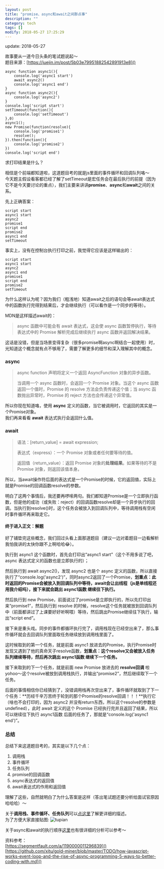 ```yaml
---
layout: post
title: "promise、async和await之间那点事"
description: ""
category: tech
tags: []
modify: 2018-05-27 17:25:29
---
```


update: 2018-05-27


故事要从一道今日头条的笔试题说起～ </br>
题目来源：[https://juejin.im/post/5b03e79951882542891913e8]()

```
async function async1(){
	console.log('async1 start')
	await async2()
	console.log('async1 end')
}
async function async2(){
	console.log('async2')
}
console.log('script start')
setTimeout(function(){
	console.log('setTimeout') 
},0)  
async1();
new Promise(function(resolve){
	console.log('promise1')
	resolve();
}).then(function(){
	console.log('promise2')
})
console.log('script end')
```
求打印结果是什么？

相信是个前端都知道啦，这道题目考的就是js里面的事件循环和回调队列咯～</br>今天题主假设看客都已经了解了setTimeout是宏任务会在最后执行的前提（因为它不是今天要讨论的重点），我们主要来讲讲**promise**、**async**和**await**之间的关系。

先上正确答案：

```
script start
async1 start
async2
promise1
script end
promise2
async1 end
setTimeout
```
事实上，没有在控制台执行打印之前，我觉得它应该是这样输出的：

```
script start
async1 start
async2
async1 end
promise1
script end
promise2
setTimeout
```
为什么这样认为呢？因为我们（粗浅地）知道await之后的语句会等await表达式中的函数执行完得到结果后，才会继续执行（可以看作是一个同步的等待）。

MDN是这样描述await的：
> async 函数中可能会有 await 表达式，这会使 async 函数暂停执行，等待表达式中的 Promise 解析完成后继续执行 async 函数并返回解决结果。

这话是没错，但是当场景变得复杂（很多promise啊async啊结合一起使用）时，光知道这个概念就有点不够用了，需要了解更多的细节和深入理解其中的概念。

### async ###
> async function 声明将定义一个返回 AsyncFunction 对象的异步函数。
> 
> 当调用一个 async 函数时，会返回一个 Promise 对象。当这个 async 函数返回一个值时，Promise 的 resolve 方法会负责传递这个值；当 async 函数抛出异常时，Promise 的 reject 方法也会传递这个异常值。

所以你现在知道咯，使用 **async** 定义的函数，当它被调用时，它返回的其实是一个Promise对象。</br>
我们再来看看 **await** 表达式执行会返回什么值。

### await ###
> 语法：[return_value] = await expression;
> 
> 表达式（express）：一个 Promise 对象或者任何要等待的值。
> 
> 返回值（return_value）：返回 Promise 对象的**处理结果**。如果等待的不是 Promise 对象，则返回该值本身。

所以，当await操作符后面的表达式是一个Promise的时候，它的返回值，实际上就是Promise的回调函数resolve的参数。

明白了这两个事情后，我还要再啰嗦两句。我们都知道Promise是一个立即执行函数，但是他的成功（或失败：reject）的回调函数resolve却是一个异步执行的回调。当执行到resolve()时，这个任务会被放入到回调队列中，等待调用栈有空闲时事件循环再来取走它。

#### 终于进入正文：解题 ####

好了铺垫完这些概念，我们回过头看上面那道题目（建议一边对着题目一边看解析我怕我讲的太快你跟不上啊哈哈😂）。

执行到 async1 这个函数时，首先会打印出“async1 start”（这个不用多说了吧，async 表达式定义的函数也是立即执行的）；

然后执行到 await async2()，发现 async2 也是个 async 定义的函数，所以直接执行了“console.log('async2')”，同时async2返回了一个Promise，**划重点：此时返回的Promise会被放入到回调队列中等待，await会让出线程（js是单线程还用我介绍吗），接下来就会跳出 async1函数 继续往下执行。**

然后执行到 new Promise，前面说过了promise是立即执行的，所以先打印出来“promise1”，然后执行到 resolve 的时候，resolve这个任务就被放到回调队列中（前面都讲过了上课要好好听啊喂）等待，然后跳出Promise继续往下执行，输出“script end”。

接下来是重头戏。同步的事件都循环执行完了，调用栈现在已经空出来了，那么事件循环就会去回调队列里面取任务继续放到调用栈里面了。

这时候取到的第一个任务，就是前面 async1 放进去的Promise，执行Promise时发现又遇到了他的真命天子resolve函数，**划重点：这个resolve又会被放入任务队列继续等待，然后再次跳出 async1函数 继续下一个任务。**

接下来取到的下一个任务，就是前面 new Promise 放进去的 **resolve回调** 啦 yohoo～这个resolve被放到调用栈执行，并输出“promise2”，然后继续取下一个任务。

后面的事情相信你已经猜到了，没错调用栈再次空出来了，事件循环就取到了下一个任务：**历经千辛万苦终于轮到的那个Promise的resolve回调！！！**执行它（啥也不会打印的，因为 async2 并没有return东西，所以这个resolve的参数是undefined），此时 await 定义的这个 Promise 已经执行完并且返回了结果，所以可以继续往下执行 async1函数 后面的任务了，那就是“console.log('async1 end')”。

### 总结 ###
总结下来这道题目考的，其实是以下几个点：

1. 调用栈
1. 事件循环
1. 任务队列
1. promise的回调函数
1. async表达式的返回值
1. await表达式的作用和返回值

理解了这些，自然就明白了为什么答案是这样（答出笔试题还要分析给面试官原因哈哈哈）～

关于**调用栈、事件循环、任务队列**可以[点这里](https://github.com/xitu/gold-miner/blob/master/TODO/how-javascript-works-event-loop-and-the-rise-of-async-programming-5-ways-to-better-coding-with.md)了解更详细的描述。</br>
为了方便大家直接贴图:
![tupian](https://camo.githubusercontent.com/bd3cc88e02a70dbd46694ef8ad2f0b5741725d7e/68747470733a2f2f63646e2d696d616765732d312e6d656469756d2e636f6d2f6d61782f3830302f312a4641394e47784e42362d76316f4932714745746c52512e706e67)

关于async和await的执行顺序[这里](https://segmentfault.com/a/1190000011296839)也有很详细的分析可以参考～

资料参考：</br>
[https://segmentfault.com/a/1190000011296839]()</br>
[https://github.com/xitu/gold-miner/blob/master/TODO/how-javascript-works-event-loop-and-the-rise-of-async-programming-5-ways-to-better-coding-with.md]()

